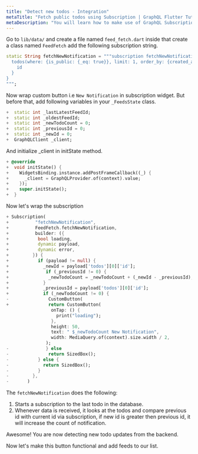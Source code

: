 ```yaml
---
title: "Detect new todos - Integration"
metaTitle: "Fetch public todos using Subscription | GraphQL Flutter Tutorial"
metaDescription: "You will learn how to make use of GraphQL Subscriptions to get notified whenever a new todo comes in Flutter app."
---
```


Go to `lib/data/` and create a file named `feed_fetch.dart` inside that create a class named `FeedFetch` add the following subscription string.

```dart
static String fetchNewNotification = """subscription fetchNewNotification {
  todos(where: {is_public: {_eq: true}}, limit: 1, order_by: {created_at: desc}) {
    id
  }
}
""";
```

Now wrap custom button i.e `New Notification` in subscription widget. But before that, add following variables in your `_FeedsState` class.

```dart
+  static int _lastLatestFeedId;
+  static int _oldestFeedId;
+  static int _newTodoCount = 0;
+  static int _previousId = 0;
+  static int _newId = 0;
+  GraphQLClient _client;
```

And initialize \_client in initState method.

```dart
+ @override
+  void initState() {
+    WidgetsBinding.instance.addPostFrameCallback((_) {
+      _client = GraphQLProvider.of(context).value;
+    });
+    super.initState();
+  }
```

Now let's wrap the subscription

```dart
+ Subscription(
+          "fetchNewNotification",
+          FeedFetch.fetchNewNotification,
+          builder: ({
+           bool loading,
+           dynamic payload,
+           dynamic error,
+         }) {
+           if (payload != null) {
+             _newId = payload['todos'][0]['id'];
+              if (_previousId != 0) {
+               _newTodoCount = _newTodoCount + (_newId - _previousId);
+             }
+             _previousId = payload['todos'][0]['id'];
+             if (_newTodoCount != 0) {
-               CustomButton(
+               return CustomButton(
                 onTap: () {
                   print("loading");
                 },
                 height: 50,
                 text: " $_newTodoCount New Notification",
                 width: MediaQuery.of(context).size.width / 2,
               );
-              } else
-               return SizedBox();
-           } else {
-             return SizedBox();
-           }
-         },
-       )
```

The `fetchNewNotification` does the following:

1. Starts a subscription to the last todo in the database.
2. Whenever data is received, it looks at the todos and compare previous id with current id via subscription, if new id is greater then previous id, it will increase the count of notification.

Awesome! You are now detecting new todo updates from the backend.

Now let's make this button functional and add feeds to our list.
